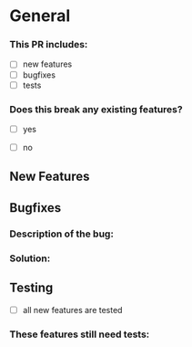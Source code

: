# General
### This PR includes:
- [ ] new features
- [ ] bugfixes
- [ ] tests

### Does this break any existing features?
- [ ] yes
- [ ] no


## New Features



## Bugfixes
### Description of the bug:  

### Solution:  



## Testing
- [ ] all new features are tested
### These features still need tests:
